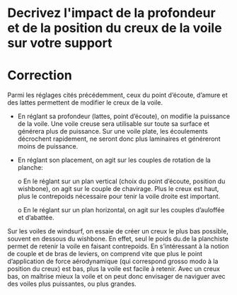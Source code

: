 # Decrivez l'impact de la profondeur et de la position du creux de la voile sur votre support

# Correction
Parmi les réglages cités précédemment, ceux du point d’écoute, d’amure et des lattes permettent de modifier le creux de la voile.
- En réglant sa profondeur (lattes, point d’écoute), on modifie la puissance de la voile. Une voile creuse sera utilisable sur toute sa surface et générera plus de puissance. Sur une voile plate, les écoulements décrochent rapidement, ne seront donc plus laminaires et généreront moins de puissance. 
- En réglant son placement, on agit sur les couples de rotation de la planche:
  
  o	En le réglant sur un plan vertical (choix du point d’écoute, position du wishbone), on agit sur le couple de chavirage. Plus le creux est haut, plus le contrepoids nécessaire pour tenir la voile droite est important.
  
  o	En le réglant sur un plan horizontal, on agit sur les couples d’auloffée et d’abattée.

Sur les voiles de windsurf, on essaie de créer un creux le plus bas possible, souvent en dessous du wishbone. En effet, seul le poids du.de la planchiste permet de retenir la voile en faisant contrepoids. En s’intéressant à la notion de couple et de bras de leviers, on comprend vite que plus le point d’application de force aérodynamique (qui correspond grosso modo à la position du creux) est bas, plus la voile est facile à retenir. Avec un creux bas, on maîtrise mieux la voile et on peut donc envisager de naviguer avec des voiles plus puissantes, ou plus grandes.
